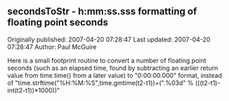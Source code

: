## secondsToStr - h:mm:ss.sss formatting of floating point seconds

Originally published: 2007-04-20 07:28:47
Last updated: 2007-04-20 07:28:47
Author: Paul McGuire

Here is a small footprint routine to convert a number of floating point seconds (such as an elapsed time, found by subtracting an earlier return value from time.time() from a later value) to "0:00:00.000" format, instead of "time.strftime("%H:%M:%S",time.gmtime(t2-t1))+(".%03d" % (((t2-t1)-int(t2-t1))*1000))"